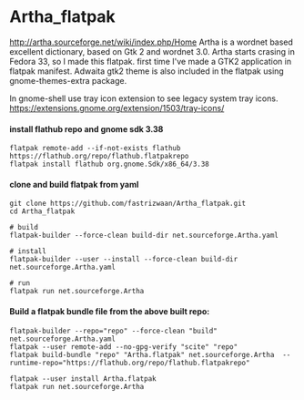 # Artha_flatpak
http://artha.sourceforge.net/wiki/index.php/Home 
Artha is a wordnet based excellent dictionary, based on Gtk 2 and wordnet 3.0.
Artha starts crasing in Fedora 33, so I made this flatpak.
first time I've made a GTK2 application in flatpak manifest. 
Adwaita gtk2 theme is also included in the flatpak using gnome-themes-extra package.

In gnome-shell use tray icon extension to see legacy system tray icons.
https://extensions.gnome.org/extension/1503/tray-icons/

#### install flathub repo and gnome sdk 3.38
```
flatpak remote-add --if-not-exists flathub https://flathub.org/repo/flathub.flatpakrepo
flatpak install flathub org.gnome.Sdk/x86_64/3.38

```

#### clone and build flatpak from yaml
```
git clone https://github.com/fastrizwaan/Artha_flatpak.git
cd Artha_flatpak

# build
flatpak-builder --force-clean build-dir net.sourceforge.Artha.yaml

# install 
flatpak-builder --user --install --force-clean build-dir net.sourceforge.Artha.yaml

# run
flatpak run net.sourceforge.Artha
```

#### Build a flatpak bundle file from the above built repo:
```
flatpak-builder --repo="repo" --force-clean "build" net.sourceforge.Artha.yaml
flatpak --user remote-add --no-gpg-verify "scite" "repo"
flatpak build-bundle "repo" "Artha.flatpak" net.sourceforge.Artha  --runtime-repo="https://flathub.org/repo/flathub.flatpakrepo"

flatpak --user install Artha.flatpak
flatpak run net.sourceforge.Artha
```
